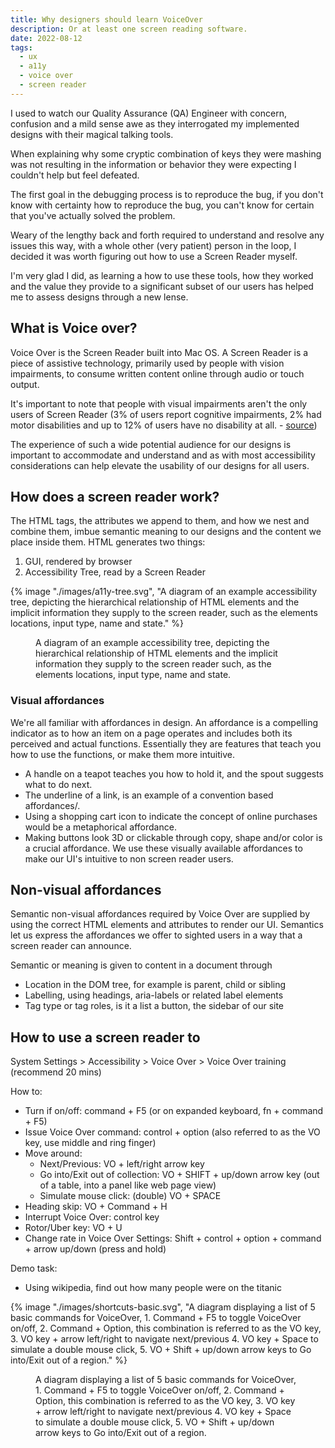 ```yaml
---
title: Why designers should learn VoiceOver
description: Or at least one screen reading software.
date: 2022-08-12
tags:
  - ux
  - a11y
  - voice over
  - screen reader
---
```


I used to watch our Quality Assurance (QA) Engineer with concern, confusion and a mild sense awe as they interrogated my implemented designs with their magical talking tools.

When explaining why some cryptic combination of keys they were mashing was not resulting in the information or behavior they were expecting I couldn't help but feel defeated. 

The first goal in the debugging process is to reproduce the bug, if you don't know with certainty how to reproduce the bug, you can't know for certain that you've actually solved the problem.

Weary of the lengthy back and forth required to understand and resolve any issues this way, with a whole other (very patient) person in the loop, I decided it was  worth figuring out how to use a Screen Reader myself. 

I'm very glad I did, as learning a how to use these tools, how they worked and the value they provide to a significant subset of our users has helped me to assess designs through a new lense. 

## What is Voice over?

Voice Over is the Screen Reader built into Mac OS. A Screen Reader is a piece of assistive technology, primarily used by people with vision impairments, to consume written content online through audio or touch output.

It's important to note that people with visual impairments aren't the only users of Screen Reader (3% of users report cognitive impairments, 2% had motor disabilities and up to 12% of users have no disability at all. - [source](https://webaim.org/projects/screenreadersurvey8/))

The experience of such a wide potential audience for our designs is important to accommodate and understand and as with most accessibility considerations can help elevate the usability of our designs for all users. 

## How does a screen reader work?

The HTML tags, the attributes we append to them, and how we nest and combine them, imbue semantic meaning to our designs and the content we place inside them. HTML generates two things:
1. GUI, rendered by browser
2. Accessibility Tree, read by a Screen Reader

<div class="u-bleed-container:small">
{% image "./images/a11y-tree.svg", "A diagram of an example accessibility tree, depicting the hierarchical relationship of HTML elements and the implicit information they supply to the screen reader, such as the elements locations, input type, name and state." %}
<figure>A diagram of an example accessibility tree, depicting the hierarchical relationship of HTML elements and the implicit information they supply to the screen reader such, as the elements locations, input type, name and state.</figure>
</div>

### Visual affordances

We're all familiar with affordances in design. An affordance is a compelling indicator as to how an item on a page operates and includes both its perceived and actual functions. Essentially they are features that teach you how to use the functions, or make them more intuitive.
- A handle on a teapot teaches you how to hold it, and the spout suggests what to do next.
- The underline of a link, is an example of a convention based affordances/.
- Using a shopping cart icon to indicate the concept of online purchases would be a metaphorical affordance.
- Making buttons look 3D or clickable through copy, shape and/or color is a crucial affordance.
We use these visually available affordances to make our UI's intuitive to non screen reader users.

## Non-visual affordances

Semantic non-visual affordances required by Voice Over are supplied by using the correct HTML elements and attributes to render our UI. Semantics let us express the affordances we offer to sighted users in a way that a screen reader can announce.

Semantic or meaning is given to content in a document through
- Location in the DOM tree, for example is parent, child or sibling
- Labelling, using headings, aria-labels or related label elements
- Tag type or tag roles, is it a list a button, the sidebar of our site

## How to use a screen reader to 

System Settings > Accessibility > Voice Over > Voice Over training (recommend 20 mins)

How to:
- Turn if on/off: command + F5 (or on expanded keyboard, fn + command + F5)
- Issue Voice Over command: control + option (also referred to as the VO key, use middle and ring finger)
- Move around:
  - Next/Previous: VO + left/right arrow key
  - Go into/Exit out of collection: VO + SHIFT + up/down arrow key (out of a table, into a panel like web page view)
  - Simulate mouse click: (double) VO + SPACE
- Heading skip:  VO + Command + H
- Interrupt Voice Over: control key
- Rotor/Uber key: VO + U
- Change rate in Voice Over Settings: Shift + control + option + command + arrow up/down (press and hold)

Demo task:
- Using wikipedia, find out how many people were on the titanic

<div class="u-bleed-container:medium">
{% image "./images/shortcuts-basic.svg", "A diagram displaying a list of 5 basic commands for VoiceOver, 1. Command + F5 to toggle VoiceOver on/off, 2. Command + Option, this combination is referred to as the VO key, 3. VO key + arrow left/right to navigate next/previous 4. VO key + Space to simulate a double mouse click,  5. VO + Shift + up/down arrow keys to Go into/Exit out of a region." %}
<figure>A diagram displaying a list of 5 basic commands for VoiceOver, 1. Command + F5 to toggle VoiceOver on/off, 2. Command + Option, this combination is referred to as the VO key, 3. VO key + arrow left/right to navigate next/previous 4. VO key + Space to simulate a double mouse click,  5. VO + Shift + up/down arrow keys to Go into/Exit out of a region.</figure>
</div>
